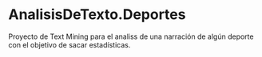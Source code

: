 # AnalisisDeTexto.Deportes
Proyecto de Text Mining para el analiss de una narración de algún deporte con el objetivo de sacar estadísticas.
